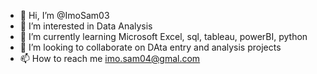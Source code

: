 - 👋 Hi, I’m @ImoSam03
- 👀 I’m interested in Data Analysis
- 🌱 I’m currently learning Microsoft Excel, sql, tableau, powerBI, python
- 💞️ I’m looking to collaborate on DAta entry and analysis projects
- 📫 How to reach me imo.sam04@gmal.com

<!---
ImoSam03/ImoSam03 is a ✨ special ✨ repository because its `README.md` (this file) appears on your GitHub profile.
You can click the Preview link to take a look at your changes.
--->
